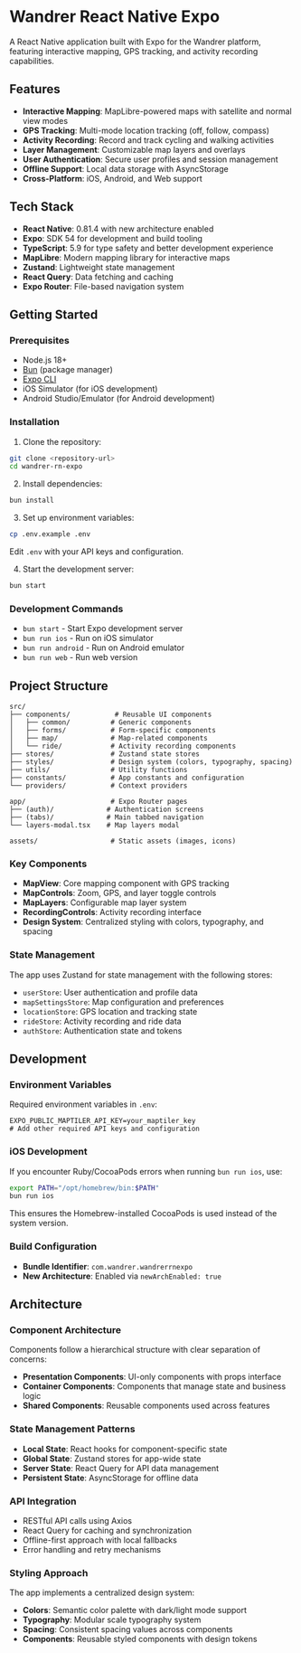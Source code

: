 # Wandrer React Native Expo

A React Native application built with Expo for the Wandrer platform, featuring interactive mapping, GPS tracking, and activity recording capabilities.

## Features

- **Interactive Mapping**: MapLibre-powered maps with satellite and normal view modes
- **GPS Tracking**: Multi-mode location tracking (off, follow, compass)
- **Activity Recording**: Record and track cycling and walking activities
- **Layer Management**: Customizable map layers and overlays
- **User Authentication**: Secure user profiles and session management
- **Offline Support**: Local data storage with AsyncStorage
- **Cross-Platform**: iOS, Android, and Web support

## Tech Stack

- **React Native**: 0.81.4 with new architecture enabled
- **Expo**: SDK 54 for development and build tooling
- **TypeScript**: 5.9 for type safety and better development experience
- **MapLibre**: Modern mapping library for interactive maps
- **Zustand**: Lightweight state management
- **React Query**: Data fetching and caching
- **Expo Router**: File-based navigation system

## Getting Started

### Prerequisites

- Node.js 18+
- [Bun](https://bun.sh/) (package manager)
- [Expo CLI](https://docs.expo.dev/get-started/installation/)
- iOS Simulator (for iOS development)
- Android Studio/Emulator (for Android development)

### Installation

1. Clone the repository:
```bash
git clone <repository-url>
cd wandrer-rn-expo
```

2. Install dependencies:
```bash
bun install
```

3. Set up environment variables:
```bash
cp .env.example .env
```
Edit `.env` with your API keys and configuration.

4. Start the development server:
```bash
bun start
```

### Development Commands

- `bun start` - Start Expo development server
- `bun run ios` - Run on iOS simulator
- `bun run android` - Run on Android emulator
- `bun run web` - Run web version

## Project Structure

```
src/
├── components/           # Reusable UI components
│   ├── common/          # Generic components
│   ├── forms/           # Form-specific components
│   ├── map/             # Map-related components
│   └── ride/            # Activity recording components
├── stores/              # Zustand state stores
├── styles/              # Design system (colors, typography, spacing)
├── utils/               # Utility functions
├── constants/           # App constants and configuration
└── providers/           # Context providers

app/                     # Expo Router pages
├── (auth)/             # Authentication screens
├── (tabs)/             # Main tabbed navigation
└── layers-modal.tsx    # Map layers modal

assets/                  # Static assets (images, icons)
```

### Key Components

- **MapView**: Core mapping component with GPS tracking
- **MapControls**: Zoom, GPS, and layer toggle controls
- **MapLayers**: Configurable map layer system
- **RecordingControls**: Activity recording interface
- **Design System**: Centralized styling with colors, typography, and spacing

### State Management

The app uses Zustand for state management with the following stores:

- `userStore`: User authentication and profile data
- `mapSettingsStore`: Map configuration and preferences
- `locationStore`: GPS location and tracking state
- `rideStore`: Activity recording and ride data
- `authStore`: Authentication state and tokens

## Development

### Environment Variables

Required environment variables in `.env`:

```env
EXPO_PUBLIC_MAPTILER_API_KEY=your_maptiler_key
# Add other required API keys and configuration
```

### iOS Development

If you encounter Ruby/CocoaPods errors when running `bun run ios`, use:

```bash
export PATH="/opt/homebrew/bin:$PATH"
bun run ios
```

This ensures the Homebrew-installed CocoaPods is used instead of the system version.

### Build Configuration

- **Bundle Identifier**: `com.wandrer.wandrerrnexpo`
- **New Architecture**: Enabled via `newArchEnabled: true`

## Architecture

### Component Architecture

Components follow a hierarchical structure with clear separation of concerns:

- **Presentation Components**: UI-only components with props interface
- **Container Components**: Components that manage state and business logic
- **Shared Components**: Reusable components used across features

### State Management Patterns

- **Local State**: React hooks for component-specific state
- **Global State**: Zustand stores for app-wide state
- **Server State**: React Query for API data management
- **Persistent State**: AsyncStorage for offline data

### API Integration

- RESTful API calls using Axios
- React Query for caching and synchronization
- Offline-first approach with local fallbacks
- Error handling and retry mechanisms

### Styling Approach

The app implements a centralized design system:

- **Colors**: Semantic color palette with dark/light mode support
- **Typography**: Modular scale typography system
- **Spacing**: Consistent spacing values across components
- **Components**: Reusable styled components with design tokens